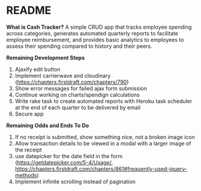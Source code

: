 # README

**What is Cash Tracker?**
A simple CRUD app that tracks employee spending across categories, generates automated quarterly reports to facilitate employee reimbursement, and provides basic analytics to employees to assess their spending compared to history and their peers.

**Remaining Development Steps**

1. Ajaxify edit button
2. Implement carrierwave and cloudinary (https://chapters.firstdraft.com/chapters/790)
3. Show error messages for failed ajax form submission
3. Continue working on charts/spendign calculations
4. Write rake task to create automated reports with Heroku task scheduler at the end of each quarter to be delivered by email
5. Secure app

**Remaining Odds and Ends To Do**
1. If no receipt is submitted, show something nice, not a broken image icon
2. Allow transaction details to be viewed in a modal with a larger image of the receipt
3. use datepicker for the date field in the form (https://getdatepicker.com/5-4/Usage/, https://chapters.firstdraft.com/chapters/861#frequently-used-jquery-methods)
4. Implement infinite scrolling instead of pagination
